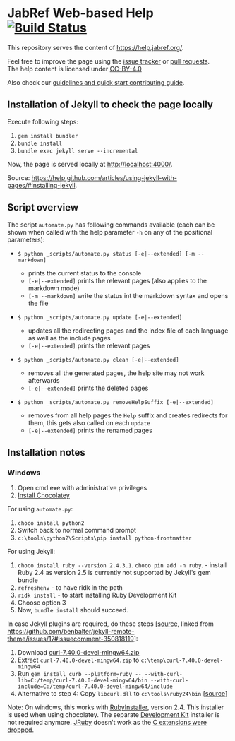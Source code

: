 # JabRef Web-based Help [![Build Status](https://travis-ci.org/JabRef/help.jabref.org.svg?branch=gh-pages)](https://travis-ci.org/JabRef/help.jabref.org)

This repository serves the content of <https://help.jabref.org/>.

Feel free to improve the page using the [issue tracker](https://github.com/JabRef/help.jabref.org/issues) or [pull requests](https://github.com/JabRef/help.jabref.org/pulls).  
The help content is licensed under [CC-BY-4.0](LICENSE.md)

Also check our [guidelines and quick start contributing guide](CONTRIBUTING.md).

## Installation of Jekyll to check the page locally

Execute following steps:

1. `gem install bundler`
2. `bundle install`
3. `bundle exec jekyll serve --incremental`

Now, the page is served locally at <http://localhost:4000/>.

Source: <https://help.github.com/articles/using-jekyll-with-pages/#installing-jekyll>.

## Script overview

The script `automate.py` has following commands available (each can be shown when called with the help parameter `-h` on any of the positional parameters):

- `$ python _scripts/automate.py status [-e|--extended] [-m --markdown]`
  - prints the current status to the console
  - `[-e|--extended]` prints the relevant pages (also applies to the markdown mode)
  - `[-m --markdown]` write the status int the markdown syntax and opens the file

- `$ python _scripts/automate.py update [-e|--extended]`
  - updates all the redirecting pages and the index file of each language as well as the include pages
  - `[-e|--extended]` prints the relevant pages

- `$ python _scripts/automate.py clean [-e|--extended]`
  - removes all the generated pages, the help site may not work afterwards
  - `[-e|--extended]` prints the deleted pages

- `$ python _scripts/automate.py removeHelpSuffix [-e|--extended]`
  - removes from all help pages the `Help` suffix and creates redirects for them, this gets also called on each `update`
  - `[-e|--extended]` prints the renamed pages

## Installation notes

### Windows

1. Open cmd.exe with administrative privileges
2. [Install Chocolatey](https://chocolatey.org/install)

For using `automate.py`:

1. `choco install python2`
2. Switch back to normal command prompt
3. `c:\tools\python2\Scripts\pip install python-frontmatter`

For using Jekyll:

1. `choco install ruby --version 2.4.3.1`. `choco pin add -n ruby`. - install Ruby 2.4 as version 2.5 is currently not supported by Jekyll's gem bundle
2. `refreshenv` - to have ridk in the path
3. `ridk install` - to start installing Ruby Development Kit
4. Choose option 3
5. Now, `bundle install` should succeed.

In case Jekyll plugins are required, do these steps [[source](http://blog.cloud-mes.com/2014/08/19/how-to-install-gem-curb-in-windows/), linked from <https://github.com/benbalter/jekyll-remote-theme/issues/17#issuecomment-350818119>]:

1. Download [curl-7.40.0-devel-mingw64.zip](https://curl.haxx.se/gknw.net/7.40.0/dist-w64/curl-7.40.0-devel-mingw64.zip)
2. Extract `curl-7.40.0-devel-mingw64.zip` to `c:\temp\curl-7.40.0-devel-mingw64`
3. Run `gem install curb --platform=ruby -- --with-curl-lib=C:/temp/curl-7.40.0-devel-mingw64/bin --with-curl-include=C:/temp/curl-7.40.0-devel-mingw64/include`
4. Alternative to step 4: Copy `libcurl.dll` to `c:\tools\ruby24\bin` [[source](https://stackoverflow.com/a/47754520/873282)]

Note: On windows, this works with [RubyInstaller](http://rubyinstaller.org/downloads), version 2.4.
This installer is used when using chocolatey.
The separate [Development Kit](https://github.com/oneclick/rubyinstaller/wiki/Development-Kit) installer is not required anymore.
[JRuby](http://jruby.org/) doesn't work as the [C extensions were dropped](http://stackoverflow.com/a/32135381/873282).
